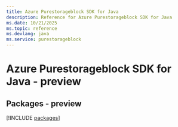 ```yaml
---
title: Azure Purestorageblock SDK for Java
description: Reference for Azure Purestorageblock SDK for Java
ms.date: 10/21/2025
ms.topic: reference
ms.devlang: java
ms.service: purestorageblock
---
```

# Azure Purestorageblock SDK for Java - preview
## Packages - preview
[!INCLUDE [packages](purestorageblock-index.md)]